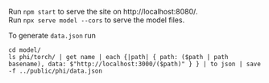 Run `npm start` to serve the site on http://localhost:8080/.  
Run `npx serve model --cors` to serve the model files.

To generate `data.json` run

```nushell
cd model/
ls phi/torch/ | get name | each {|path| { path: ($path | path basename), data: $"http://localhost:3000/($path)" } } | to json | save -f ../public/phi/data.json
```
